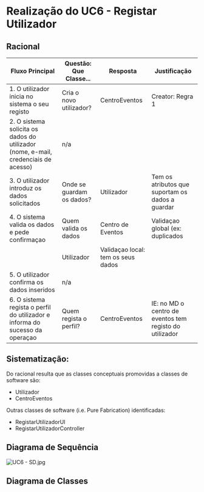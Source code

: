 # Realização do UC6 - Registar Utilizador #

## Racional ##

Fluxo Principal | Questão: Que Classe... | Resposta | Justificação
--------------- | ---------------------- | -------- | ------------
1. O utilizador inicia no sistema o seu registo | Cria o novo utilizador? | CentroEventos | Creator: Regra 1
2. O sistema solicita os dados do utilizador (nome, e-mail, credenciais de acesso) | n/a ||
3. O utilizador introduz os dados solicitados | Onde se guardam os dados? | Utilizador | Tem os atributos que suportam os dados a guardar
4. O sistema valida os dados e pede confirmaçao | Quem valida os dados | Centro de Eventos | Validaçao global (ex: duplicados
 | | Utilizador | Validaçao local: tem os seus dados
5. O utilizador confirma os dados inseridos | n/a ||
6. O sistema regista o perfil do utilizador e informa do sucesso da operaçao | Quem regista o perfil?| CentroEventos | IE: no MD o centro de eventos tem registo do utilizador
## Sistematização: ##

Do racional resulta que as classes conceptuais promovidas a classes de software são:

* Utilizador
* CentroEventos



Outras classes de software (i.e. Pure Fabrication) identificadas:  

* RegistarUtilizadorUI
* RegistarUtilizadorController


## Diagrama de Sequência ##
![UC6 - SD.jpg](https://bitbucket.org/repo/goXzaB/images/3653198012-UC6%20-%20SD.jpg)

## Diagrama de Classes ##